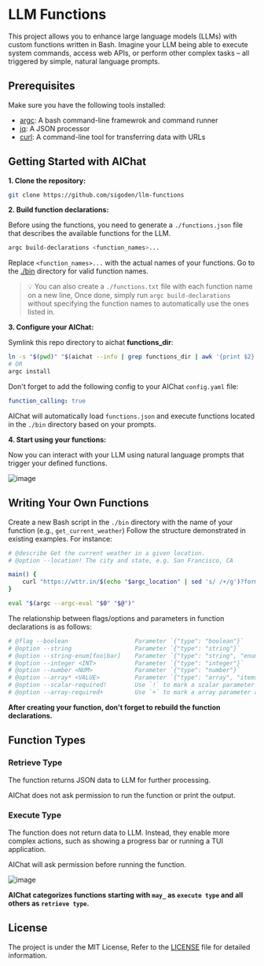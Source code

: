 # LLM Functions

This project allows you to enhance large language models (LLMs) with custom functions written in Bash. Imagine your LLM being able to execute system commands, access web APIs, or perform other complex tasks – all triggered by simple, natural language prompts.

## Prerequisites

Make sure you have the following tools installed:

- [argc](https://github.com/sigoden/argc): A bash command-line framewrok and command runner
- [jq](https://github.com/jqlang/jq): A JSON processor
- [curl](https://curl.se): A command-line tool for transferring data with URLs 

## Getting Started with AIChat

**1. Clone the repository:**

```sh
git clone https://github.com/sigoden/llm-functions
```

**2. Build function declarations:**

Before using the functions, you need to generate a `./functions.json` file that describes the available functions for the LLM.

```sh
argc build-declarations <function_names>...
```

Replace `<function_names>...` with the actual names of your functions. Go to the [./bin](https://github.com/sigoden/llm-functions/tree/main/bin) directory for valid function names.

> 💡 You can also create  a `./functions.txt` file with each function name on a new line, Once done, simply run `argc build-declarations` without specifying the function names to automatically use the ones listed in.


**3. Configure your AIChat:**

Symlink this repo directory to aichat **functions_dir**:

```sh
ln -s "$(pwd)" "$(aichat --info | grep functions_dir | awk '{print $2}')"
# OR
argc install
```

Don't forget to add the following config to your AIChat `config.yaml` file:

```yaml
function_calling: true
```

AIChat will automatically load `functions.json` and execute functions located in the `./bin` directory based on your prompts.

**4. Start using your functions:**

Now you can interact with your LLM using natural language prompts that trigger your defined functions.

![image](https://github.com/sigoden/llm-functions/assets/4012553/867b7b2a-25fb-4c74-9b66-3701eaabbd1f)

## Writing Your Own Functions

Create a new Bash script in the `./bin` directory with the name of your function (e.g., `get_current_weather`) Follow the structure demonstrated in existing examples. For instance:

```sh
# @describe Get the current weather in a given location.
# @option --location! The city and state, e.g. San Francisco, CA

main() {
    curl "https://wttr.in/$(echo "$argc_location" | sed 's/ /+/g')?format=4&M"
}

eval "$(argc --argc-eval "$0" "$@")"
```

The relationship between flags/options and parameters in function declarations is as follows:

```sh
# @flag --boolean                   Parameter `{"type": "boolean"}`
# @option --string                  Parameter `{"type": "string"}`
# @option --string-enum[foo|bar]    Parameter `{"type": "string", "enum": ["foo", "bar"]}`
# @option --integer <INT>           Parameter `{"type": "integer"}`
# @option --number <NUM>            Parameter `{"type": "number"}`
# @option --array* <VALUE>          Parameter `{"type": "array", "items": {"type":"string"}}`
# @option --scalar-required!        Use `!` to mark a scalar parameter as required.
# @option --array-required+         Use `+` to mark a array parameter as required
```

**After creating your function, don't forget to rebuild the function declarations.**

## Function Types

### Retrieve Type

The function returns JSON data to LLM for further processing.

AIChat does not ask permission to run the function or print the output.

### Execute Type

The function does not return data to LLM. Instead, they enable more complex actions, such as showing a progress bar or running a TUI application.

AIChat will ask permission before running the function.

![image](https://github.com/sigoden/aichat/assets/4012553/711067b8-dd23-443d-840a-5556697ab075)

**AIChat categorizes functions starting with `may_` as `execute type` and all others as `retrieve type`.**

## License

The project is under the MIT License, Refer to the [LICENSE](https://github.com/sigoden/llm-functions/blob/main/LICENSE) file for detailed information.